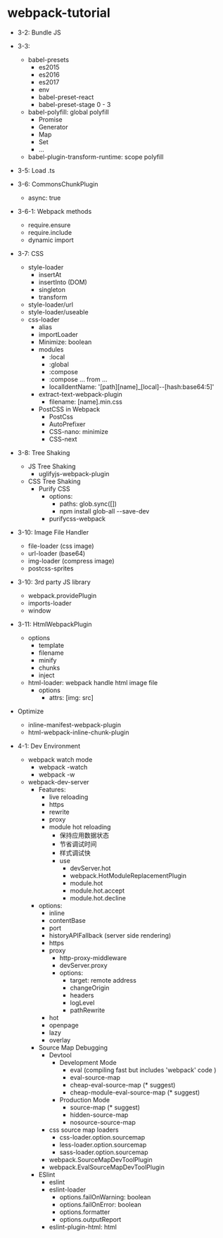 # webpack-tutorial
+ 3-2: Bundle JS
+ 3-3:
  + babel-presets
    + es2015
    + es2016
    + es2017
    + env
    + babel-preset-react
    + babel-preset-stage 0 - 3
  + babel-polyfill: global polyfill
    + Promise
    + Generator
    + Map
    + Set
    + ...
  + babel-plugin-transform-runtime: scope polyfill
+ 3-5: Load .ts
+ 3-6: CommonsChunkPlugin
  + async: true
+ 3-6-1: Webpack methods
  + require.ensure
  + require.include
  + dynamic import
+ 3-7: CSS
  + style-loader
    + insertAt
    + insertInto (DOM)
    + singleton
    + transform
  + style-loader/url
  + style-loader/useable
  + css-loader
    + alias
    + importLoader
    + Minimize: boolean
    + modules
      + :local
      + :global
      + :compose
      + :compose ... from ...
      + localIdentName: '[path][name]_[local]--[hash:base64:5]'
    + extract-text-webpack-plugin
      + filename: [name].min.css
    + PostCSS in Webpack
      + PostCss
      + AutoPrefixer
      + CSS-nano: minimize
      + CSS-next
+ 3-8: Tree Shaking
  + JS Tree Shaking
    + uglifyjs-webpack-plugin
  + CSS Tree Shaking
    + Purify CSS
      + options: 
        + paths: glob.sync([])
        + npm install glob-all --save-dev
      + purifycss-webpack
+ 3-10: Image File Handler
  + file-loader (css image)
  + url-loader (base64)
  + img-loader (compress image)
  + postcss-sprites
+ 3-10: 3rd party JS library
  + webpack.providePlugin
  + imports-loader
  + window
+ 3-11: HtmlWebpackPlugin
  + options
    + template
    + filename
    + minify
    + chunks
    + inject
  + html-loader: webpack handle html image file
    + options
      + attrs: [img: src]
+ Optimize
  + inline-manifest-webpack-plugin
  + html-webpack-inline-chunk-plugin

+ 4-1: Dev Environment
  + webpack watch mode
    + webpack -watch
    + webpack -w
  + webpack-dev-server
    + Features:
      + live reloading
      + https
      + rewrite
      + proxy
      + module hot reloading
        + 保持应用数据状态
        + 节省调试时间
        + 样式调试快
        + use
          + devServer.hot
          + webpack.HotModuleReplacementPlugin
          + module.hot
          + module.hot.accept
          + module.hot.decline
    + options: 
      + inline
      + contentBase
      + port
      + historyAPIFallback (server side rendering)
      + https
      + proxy
        + http-proxy-middleware
        + devServer.proxy
        + options:
          + target: remote address
          + changeOrigin
          + headers
          + logLevel
          + pathRewrite 
      + hot
      + openpage
      + lazy
      + overlay
    + Source Map Debugging
      + Devtool
        + Development Mode
          + eval (compiling fast but includes 'webpack' code )
          + eval-source-map
          + cheap-eval-source-map (* suggest)
          + cheap-module-eval-source-map (* suggest)
        + Production Mode
          + source-map (* suggest)
          + hidden-source-map
          + nosource-source-map
      + css source map loaders
        + css-loader.option.sourcemap
        + less-loader.option.sourcemap
        + sass-loader.option.sourcemap
      + webpack.SourceMapDevToolPlugin
      + webpack.EvalSourceMapDevToolPlugin
    + ESlint
      + eslint
      + eslint-loader
        + options.failOnWarning: boolean
        + options.failOnError: boolean
        + options.formatter
        + options.outputReport
      + eslint-plugin-html: html <script> tag
      + eslint-friendly-formatter: error / warning output format
      + usage:
        + webpack config
        + .eslintrc.*
        + package.json => eslintConfig
      + standard: https://standardjs.com
        + eslint-config-standard
        + eslint-plugin-promise
        + eslint-plugin-standard
        + eslint-plugin-import
        + eslint-plugin-node
        + eslint-config-xxx (airbnb)
  + express + webpack-dev-middleware

+ 4-3: 生产环境与开发环境
  + 开发环境
    + 模块热更新
    + sourceMap
    + 接口代理
    + 代码规范检查
  + 生产环境
    + 提取公用代码
    + 压缩混淆
    + 文件压缩 或 Base64 编码
    + Tree Shaking 去除无用代码
  + 共同点
    + 同样入口
    + 同样的代码处理
    + 同样的解析配置
  + webpack-merge
    + webpack.dev.conf.js
    + webpack.prod.conf.js
+ 4-4: webpack.common.conf.js
  + express or Kao
  + webpack-dev-middleware
  + webpack-hot-middleware
  + http-proxy-middleware
  + connect-history-api-proxy
  + opn: open browser
+ 5-1: Analyse
  + Official Analyse Tool
    + webpack --profile --json > stats.json
    + webpack --profile --json | Out-file 'stats.json' -Encoding OEM
    + http://webpack.github.com/analyse
  + webpack-bundle-analyzer
    + Usage
      + BundleAnalyzerPlugin
      + webpack-bundle-analyzer stats.json
+ 5-2: 优化打包速度
  + 1.1: 分开 vendor 和 app
  + 1.2: DllPlugin
  + 1.3: DllReferencePlugin
  + 2: uglifyJsPlugin
    + 'parallel' options
  + 3.1: HappyPack (apply to loaders, serial => parallel)
  + 3.2: HappyPack.ThreadPool
  + 4: babel-loader
   + options.cacheDirectory
   + include
   + exclude
  + 5: 其他
    + 减少resolve
    + Devtool: 去除sourceMap
    + cache-loader
    + Upgrade node
    + Upgrade webpack
  + 5-3: 长缓存优化 ( long time caching )
    + split 'vendor'
    + extract manifest (webpack runtime)
    + NamedChunksPlugin
    + NamedModulesPlugin
    + Dynamic module name
  







  
